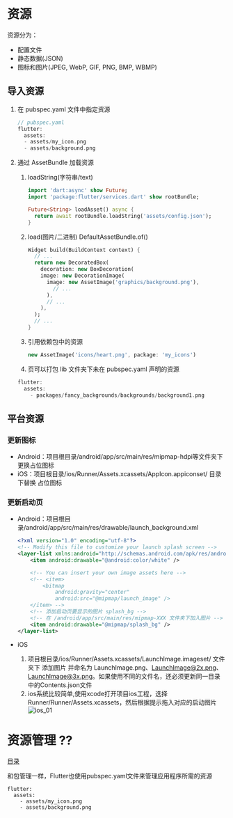 # 资源

资源分为：

- 配置文件
- 静态数据(JSON)
- 图标和图片(JPEG, WebP, GIF, PNG, BMP, WBMP)

## 导入资源

1. 在 pubspec.yaml 文件中指定资源

    ```dart
    // pubspec.yaml
    flutter:
      assets:
      - assets/my_icon.png
      - assets/background.png
    ```

2. 通过 AssetBundle 加载资源

    1. loadString(字符串/text)

        ```dart
        import 'dart:async' show Future;
        import 'package:flutter/services.dart' show rootBundle;

        Future<String> loadAsset() async {
          return await rootBundle.loadString('assets/config.json');
        }
        ```

    2. load(图片/二进制)    DefaultAssetBundle.of()

        ```dart
        Widget build(BuildContext context) {
          // ...
          return new DecoratedBox(
            decoration: new BoxDecoration(
            image: new DecorationImage(
              image: new AssetImage('graphics/background.png'),
                // ...
              ),
              // ...
            ),
          );
          // ...
        }
        ```

    3. 引用依赖包中的资源

        ```dart
        new AssetImage('icons/heart.png', package: 'my_icons')
        ```

    4. 页可以打包 lib 文件夹下未在 pubspec.yaml 声明的资源

    ```dart
    flutter:
      assets:
        - packages/fancy_backgrounds/backgrounds/background1.png
    ```

## 平台资源

### 更新图标

- Android：项目根目录/android/app/src/main/res/mipmap-hdpi等文件夹下更换占位图标
- iOS：项目根目录/ios/Runner/Assets.xcassets/AppIcon.appiconset/ 目录下替换 占位图标

### 更新启动页

- Android：项目根目录/android/app/src/main/res/drawable/launch_background.xml

    ```xml
    <?xml version="1.0" encoding="utf-8"?>
    <!-- Modify this file to customize your launch splash screen -->
    <layer-list xmlns:android="http://schemas.android.com/apk/res/android">
        <item android:drawable="@android:color/white" />

        <!-- You can insert your own image assets here -->
        <!-- <item>
			<bitmap
				android:gravity="center"
				android:src="@mipmap/launch_image" />
		</item> -->
        <!-- 添加启动页要显示的图片 splash_bg -->
        <!-- 在 /android/app/src/main/res/mipmap-XXX 文件夹下加入图片 -->
        <item android:drawable="@mipmap/splash_bg" />
    </layer-list>
    ```

- iOS

    1. 项目根目录/ios/Runner/Assets.xcassets/LaunchImage.imageset/ 文件夹下 添加图片 并命名为 LaunchImage.png、LaunchImage@2x.png、LaunchImage@3x.png。如果使用不同的文件名，还必须更新同一目录中的Contents.json文件
    2. ios系统比较简单,使用xcode打开项目ios工程，选择Runner/Runner/Assets.xcassets，然后根据提示拖入对应的启动图片
    ![ios_01](images/test_ios_01.png)


# 资源管理 ??
[目录](#toptop) 

和包管理一样，Flutter也使用pubspec.yaml文件来管理应用程序所需的资源
```
flutter:
  assets:
    - assets/my_icon.png
    - assets/background.png
```